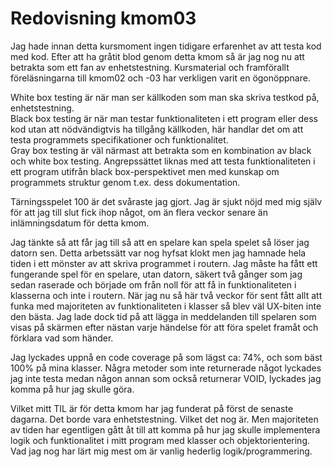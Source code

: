 ---
---
Redovisning kmom03
=========================


Jag hade innan detta kursmoment ingen tidigare erfarenhet av att testa kod med kod.
Efter att ha gråtit blod genom detta kmom så är jag nog nu att betrakta som ett fan av enhetstestning. Kursmaterial och framförallt föreläsningarna till kmom02 och -03 har verkligen varit en ögonöppnare.

White box testing är när man ser källkoden som man ska skriva testkod på, enhetstestning.  
Black box testing är när man testar funktionaliteten i ett program eller dess kod utan att nödvändigtvis ha tillgång källkoden, här handlar det om att testa programmets specifikationer och funktionalitet.  
Gray box testing är väl närmast att betrakta som en kombination av black och white box testing. Angrepssättet liknas med att testa funktionaliteten i ett program utifrån black box-perspektivet men med kunskap om programmets struktur genom t.ex. dess dokumentation.

Tärningsspelet 100 är det svåraste jag gjort. Jag är sjukt nöjd med mig själv för att jag till slut fick ihop något, om än flera veckor senare än inlämningsdatum för detta kmom.

Jag tänkte så att får jag till så att en spelare kan spela spelet så löser jag datorn sen. Detta arbetssätt var nog hyfsat klokt men jag hamnade hela tiden i ett mönster av att skriva programmet i routern. Jag måste ha fått ett fungerande spel för en spelare, utan datorn, säkert två gånger som jag sedan raserade och började om från noll för att få in funktionaliteten i klasserna och inte i routern. När jag nu så här två veckor för sent fått allt att funka med majoriteten av funktionaliteten i klasser så blev väl UX-biten inte den bästa. Jag lade dock tid på att lägga in meddelanden till spelaren som visas på skärmen efter nästan varje händelse för att föra spelet framåt och förklara vad som händer.

Jag lyckades uppnå en code coverage på som lägst ca: 74%, och som bäst 100% på mina klasser.
Några metoder som inte returnerade något lyckades jag inte testa medan någon annan som också returnerar VOID, lyckades jag komma på hur jag skulle göra.

Vilket mitt TIL är för detta kmom har jag funderat på först de senaste dagarna. Det borde vara enhetstestning. Vilket det nog är. Men majoriteten av tiden har egentligen gått åt till att komma på hur jag skulle implementera logik och funktionalitet i mitt program med klasser och objektorientering. Vad jag nog har lärt mig mest om är vanlig hederlig logik/programmering.
